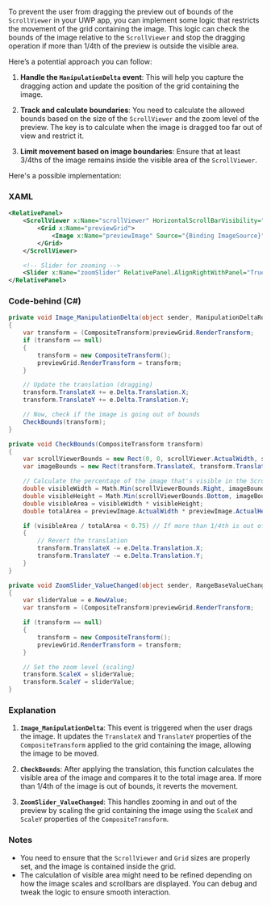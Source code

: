 To prevent the user from dragging the preview out of bounds of the `ScrollViewer` in your UWP app, you can implement some logic that restricts the movement of the grid containing the image. This logic can check the bounds of the image relative to the `ScrollViewer` and stop the dragging operation if more than 1/4th of the preview is outside the visible area.

Here’s a potential approach you can follow:

1. **Handle the `ManipulationDelta` event**: This will help you capture the dragging action and update the position of the grid containing the image.

2. **Track and calculate boundaries**: You need to calculate the allowed bounds based on the size of the `ScrollViewer` and the zoom level of the preview. The key is to calculate when the image is dragged too far out of view and restrict it.

3. **Limit movement based on image boundaries**: Ensure that at least 3/4ths of the image remains inside the visible area of the `ScrollViewer`.

Here's a possible implementation:

### XAML
```xml
<RelativePanel>
    <ScrollViewer x:Name="scrollViewer" HorizontalScrollBarVisibility="Auto" VerticalScrollBarVisibility="Auto">
        <Grid x:Name="previewGrid">
            <Image x:Name="previewImage" Source="{Binding ImageSource}" ManipulationMode="All" ManipulationDelta="Image_ManipulationDelta"/>
        </Grid>
    </ScrollViewer>

    <!-- Slider for zooming -->
    <Slider x:Name="zoomSlider" RelativePanel.AlignRightWithPanel="True" ValueChanged="ZoomSlider_ValueChanged" Minimum="0.5" Maximum="3" Value="1" />
</RelativePanel>
```

### Code-behind (C#)
```csharp
private void Image_ManipulationDelta(object sender, ManipulationDeltaRoutedEventArgs e)
{
    var transform = (CompositeTransform)previewGrid.RenderTransform;
    if (transform == null)
    {
        transform = new CompositeTransform();
        previewGrid.RenderTransform = transform;
    }

    // Update the translation (dragging)
    transform.TranslateX += e.Delta.Translation.X;
    transform.TranslateY += e.Delta.Translation.Y;

    // Now, check if the image is going out of bounds
    CheckBounds(transform);
}

private void CheckBounds(CompositeTransform transform)
{
    var scrollViewerBounds = new Rect(0, 0, scrollViewer.ActualWidth, scrollViewer.ActualHeight);
    var imageBounds = new Rect(transform.TranslateX, transform.TranslateY, previewImage.ActualWidth * transform.ScaleX, previewImage.ActualHeight * transform.ScaleY);

    // Calculate the percentage of the image that's visible in the ScrollViewer
    double visibleWidth = Math.Min(scrollViewerBounds.Right, imageBounds.Right) - Math.Max(scrollViewerBounds.Left, imageBounds.Left);
    double visibleHeight = Math.Min(scrollViewerBounds.Bottom, imageBounds.Bottom) - Math.Max(scrollViewerBounds.Top, imageBounds.Top);
    double visibleArea = visibleWidth * visibleHeight;
    double totalArea = previewImage.ActualWidth * previewImage.ActualHeight;

    if (visibleArea / totalArea < 0.75) // If more than 1/4th is out of bounds
    {
        // Revert the translation
        transform.TranslateX -= e.Delta.Translation.X;
        transform.TranslateY -= e.Delta.Translation.Y;
    }
}

private void ZoomSlider_ValueChanged(object sender, RangeBaseValueChangedEventArgs e)
{
    var sliderValue = e.NewValue;
    var transform = (CompositeTransform)previewGrid.RenderTransform;

    if (transform == null)
    {
        transform = new CompositeTransform();
        previewGrid.RenderTransform = transform;
    }

    // Set the zoom level (scaling)
    transform.ScaleX = sliderValue;
    transform.ScaleY = sliderValue;
}
```

### Explanation
1. **`Image_ManipulationDelta`**: This event is triggered when the user drags the image. It updates the `TranslateX` and `TranslateY` properties of the `CompositeTransform` applied to the grid containing the image, allowing the image to be moved.

2. **`CheckBounds`**: After applying the translation, this function calculates the visible area of the image and compares it to the total image area. If more than 1/4th of the image is out of bounds, it reverts the movement.

3. **`ZoomSlider_ValueChanged`**: This handles zooming in and out of the preview by scaling the grid containing the image using the `ScaleX` and `ScaleY` properties of the `CompositeTransform`.

### Notes
- You need to ensure that the `ScrollViewer` and `Grid` sizes are properly set, and the image is contained inside the grid.
- The calculation of visible area might need to be refined depending on how the image scales and scrollbars are displayed. You can debug and tweak the logic to ensure smooth interaction.

